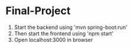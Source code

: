 # Final-Project

1. Start the backend using 'mvn spring-boot:run'
2. Then start the frontend using 'npm start'
3. Open localhost:3000 in browser